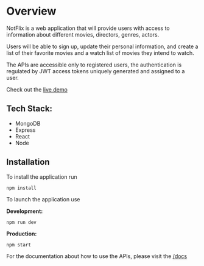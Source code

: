 # Overview

NotFlix is a web application that will provide users with access to information about different movies, directors, genres, actors.

Users will be able to sign up, update their personal information, and create a list of their favorite movies and a watch list of movies they intend to watch.

The APIs are accessible only to registered users, the authentication is regulated by JWT access tokens uniquely generated and assigned to a user.

Check out the [live demo](https://notflixapi.herokuapp.com/)

## Tech Stack:

- MongoDB
- Express
- React
- Node

## Installation

To install the application run

```
npm install
```

To launch the application use

**Development:**

```
npm run dev
```

**Production:**

```
npm start
```

For the documentation about how to use the APIs, please visit the [/docs](https://notflixapi.herokuapp.com/docs/)
